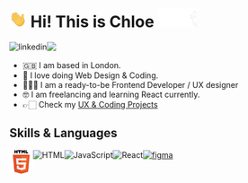 <H1><img src="./assets/wave.webp" height="30px"> Hi! This is Chloe <img src="./assets/cat-greeting.webp" width="70"></H1>


<a href='https://www.linkedin.com/in/chloehy-wong/'><img align='left' alt="linkedin" src="https://raw.githubusercontent.com/rahul-jha98/rahul-jha98/561d474902b59c7429ec22bb73e225696c27b202/assets/linkedin.svg" height='18px'/></a>




![](https://www.codewars.com/users/chloehywong/badges/small)
- 🇬🇧 I am based in London.
- 🤍 I love doing Web Design & Coding.
- 👩🏻‍💻 I am a ready-to-be Frontend Developer / UX designer
- 🤓 I am freelancing and learning React currently.
- 👉🏻 Check my <a href='https://chloehywong-personal-site.netlify.app/' target='_blank'>UX & Coding Projects</a>

## Skills & Languages
<img align="left" alt="HTML" height ="42px" src="https://raw.githubusercontent.com/github/explore/80688e429a7d4ef2fca1e82350fe8e3517d3494d/topics/html/html.png">
<img align="left" alt="HTML" height ="42px"  src="https://avatars1.githubusercontent.com/u/1517864?s=200&v=4">
<a href="https://developer.mozilla.org/en-US/docs/Web/JavaScript" target="_blank"> <img align="left" alt="JavaScript" height ="42px"  src="https://raw.githubusercontent.com/rahul-jha98/github_readme_icons/main/language_and_tools/square/javascript/javascript.svg"> </a>
<a href="https://reactjs.org/" target="_blank"> <img align="left" alt="React" height ="42px" src="https://raw.githubusercontent.com/rahul-jha98/github_readme_icons/main/language_and_tools/square/react/react.svg"></a>
<a href="https://www.figma.com/" target="_blank"> <img src="https://raw.githubusercontent.com/rahul-jha98/github_readme_icons/main/language_and_tools/square/figma/figma.svg" alt="figma" height='42px'/> </a>





